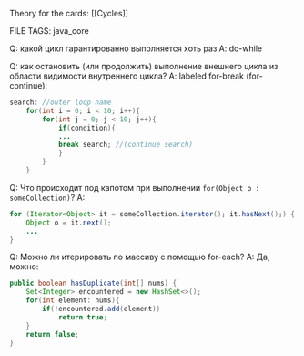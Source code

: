 
Theory for the cards: [[Cycles]]

FILE TAGS: java_core

Q: какой цикл гарантированно выполняется хоть раз
A: do-while
<!--ID: 1756744840506-->


Q: как остановить (или продолжить) выполнение внешнего цикла из области видимости внутреннего цикла?
A: labeled for-break (for-continue):
```java
search: //outer loop name
	for(int i = 0; i < 10; i++){
		for(int j = 0; j < 10; j++){
			if(condition){
			...
			break search; //(continue search)
			}
		}	
	}
```
<!--ID: 1756744840517-->

Q: Что происходит под капотом при выполнении `for(Object o : someCollection)`?
A:  
```java
for (Iterator<Object> it = someCollection.iterator(); it.hasNext();) {
    Object o = it.next();
    ...
}
```
<!--ID: 1756829227864-->

Q: Можно ли итерировать по массиву с помощью for-each?
A: Да, можно:
```java
public boolean hasDuplicate(int[] nums) {
	Set<Integer> encountered = new HashSet<>();
	for(int element: nums){
		if(!encountered.add(element))
			return true;
	}
	return false;
}
```
<!--ID: 1757006518754-->

